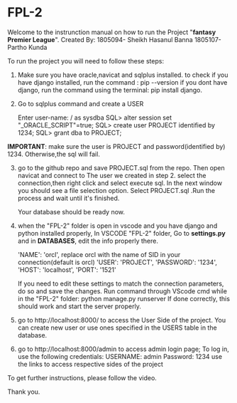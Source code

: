 # FPL-2
Welcome to the instrunction manual on how to run the Project "**fantasy Premier League**".
Created By: 1805094- Sheikh Hasanul Banna
		        1805107- Partho Kunda

To run the project you will need to follow these steps:

1. Make sure you have oracle,navicat and sqlplus installed.
   to check if you have django installed, run the command : pip --version
   if you dont have django, run the command using the terminal: pip install django.

2. Go to sqlplus command and create a USER

	Enter user-name: / as sysdba
	SQL> alter session set "_ORACLE_SCRIPT"=true;
	SQL> create user PROJECT identified by 1234;
	SQL> grant dba to PROJECT;

**IMPORTANT**: make sure the user is PROJECT and password(identified by) 1234. Otherwise,the sql will fail.

3. go to the github repo and save PROJECT.sql from the repo. Then open navicat and connect to The user we created in step 2.
   select the connection,then right click and select execute sql. In the next window you should see a file selection option. 
   Select PROJECT.sql .Run the process and wait until it's finished.
   
   Your database should be ready now.

4. when the "FPL-2" folder is open in vscode and you have django and python installed properly, 
   In VSCODE "FPL-2" folder, Go to **settings.py** and in **DATABASES**, edit the info properly there.

   'NAME': 'orcl',               replace orcl with the name of SID in your connection(default is orcl)
   'USER': 'PROJECT',
   'PASSWORD': '1234',
   'HOST': 'localhost',
   'PORT': '1521'
   
   If you need to edit these settings to match the connection parameters, do so and save the changes.
   Run command through VScode cmd while in the "FPL-2" folder: python manage.py runserver
   If done correctly, this should work and start the server properly.
   
5. go to http://localhost:8000/ to access the User Side of the project. You can create new user or use ones specified in the USERS table in the database.
 
6. go to http://localhost:8000/admin to access admin login page; To log in, use the following credentials:
  USERNAME: admin
  Password: 1234
use the links to access respective sides of the project

To get further instructions, please follow the video.

Thank you.  
